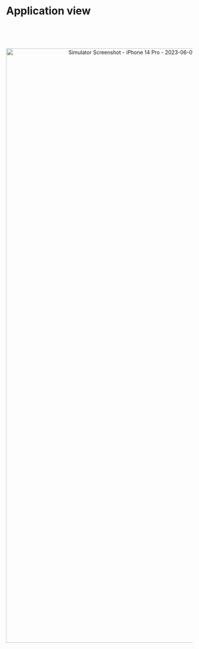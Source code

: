 # Application view

<br>
<br>
<br>

<p align ="center">
 <a data-flickr-embed="true" href="https://www.flickr.com/photos/197661703@N05/52942523535/in/dateposted-public/" title="Simulator Screenshot - iPhone 14 Pro - 2023-06-01 at 10.32.46"><img src="https://live.staticflickr.com/65535/52942523535_dd303bad25_h.jpg" width="738" height="1600" alt="Simulator Screenshot - iPhone 14 Pro - 2023-06-01 at 10.32.46"/></a><script async src="//embedr.flickr.com/assets/client-code.js" charset="utf-8"></script> 
</p>
  
  
  
